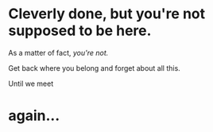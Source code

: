 # Cleverly done, but you're not supposed to be here. 
As a matter of fact, *you're not.*

Get back where you belong and forget about all this.

Until we meet
# again...
